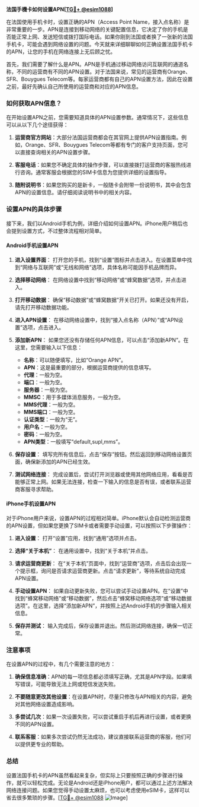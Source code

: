 **法国手機卡如何设置APN[[TG💪+ @esim1088](https://t.me/s/esim1088)]**

在法国使用手机卡时，设置正确的APN（Access Point Name，接入点名称）是非常重要的一步。APN是连接到移动网络的关键配置信息，它决定了你的手机是否能正常上网、发送短信或拨打国际电话。如果你刚到法国或者换了一张新的法国手机卡，可能会遇到网络设置的问题。今天就来详细聊聊如何正确设置法国手机卡的APN，让您的手机在网络连接上无后顾之忧。

首先，我们需要了解什么是APN。APN是手机通过移动网络访问互联网的通道名称，不同的运营商有不同的APN设置。对于法国来说，常见的运营商有Orange、SFR、Bouygues Telecom等。每家运营商都有自己的APN设置方法，因此在设置之前，最好先确认自己所使用的运营商和对应的APN信息。

### 如何获取APN信息？

在开始设置APN之前，您需要知道具体的APN设置参数。通常情况下，这些信息可以从以下几个途径获得：

1. **运营商官方网站**：大部分法国运营商都会在其官网上提供APN设置指南。例如，Orange、SFR、Bouygues Telecom等都有专门的客户支持页面，您可以直接查询相关的APN设置步骤。
   
2. **客服电话**：如果您不确定具体的操作步骤，可以直接拨打运营商的客服热线进行咨询。通常客服会根据您的SIM卡信息为您提供详细的设置指导。

3. **随附说明书**：如果您购买的是新卡，一般随卡会附带一份说明书，其中会包含APN的设置信息。请仔细阅读说明书中的相关内容。

### 设置APN的具体步骤

接下来，我们以Android手机为例，详细介绍如何设置APN。iPhone用户稍后也会提到设置方式，不过整体流程相对简单。

#### Android手机设置APN

1. **进入设置界面**：
   打开您的手机，找到“设置”图标并点击进入。在设置菜单中找到“网络与互联网”或“无线和网络”选项，具体名称可能因手机品牌而异。

2. **选择移动网络**：
   在网络设置中找到“移动网络”或“蜂窝数据”选项，并点击进入。

3. **打开移动数据**：
   确保“移动数据”或“蜂窝数据”开关已打开。如果还没有开启，请先打开移动数据功能。

4. **进入APN设置**：
   在移动网络设置中，找到“接入点名称（APN）”或“APN设置”选项，点击进入。

5. **添加新APN**：
   如果您还没有存储任何APN信息，可以点击“添加新APN”。在这里，您需要输入以下信息：
   - **名称**：可以随便填写，比如“Orange APN”。
   - **APN**：这是最重要的部分，根据运营商提供的信息填写。
   - **代理**：一般为空。
   - **端口**：一般为空。
   - **服务器**：一般为空。
   - **MMSC**：用于多媒体消息服务，一般为空。
   - **MMS代理**：一般为空。
   - **MMS端口**：一般为空。
   - **认证类型**：一般为“无”。
   - **用户名**：一般为空。
   - **密码**：一般为空。
   - **APN类型**：一般填写“default,supl,mms”。

6. **保存设置**：
   填写完所有信息后，点击“保存”按钮。然后返回到移动网络设置页面，确保新添加的APN已经生效。

7. **测试网络连接**：
   完成设置后，尝试打开浏览器或使用其他网络应用，看看是否能够正常上网。如果无法连接，检查一下输入的信息是否有误，或者联系运营商客服寻求帮助。

#### iPhone手机设置APN

对于iPhone用户来说，设置APN的过程相对简单。iPhone默认会自动检测运营商的APN设置，但如果您更换了SIM卡或者需要手动设置，可以按照以下步骤操作：

1. **进入设置**：
   打开“设置”应用，找到“通用”选项并点击。

2. **选择“关于本机”**：
   在通用设置中，找到“关于本机”并点击。

3. **请求运营商更新**：
   在“关于本机”页面中，找到“运营商”选项，点击后会出现一个提示框，询问是否请求运营商更新。点击“请求更新”，等待系统自动完成APN设置。

4. **手动设置APN**：
   如果自动更新失败，您可以尝试手动设置APN。在“设置”中找到“蜂窝移动网络”或“移动数据”，然后点击“蜂窝移动网络选项”或“移动数据选项”。在这里，选择“添加新APN”，并按照上述Android手机的步骤输入相关信息。

5. **保存并测试**：
   输入完成后，保存设置并退出。然后测试网络连接，确保一切正常。

### 注意事项

在设置APN的过程中，有几个需要注意的地方：

1. **确保信息准确**：APN的每一项信息都必须填写正确，尤其是APN字段。如果填写错误，可能导致无法上网或短信发送失败。

2. **不要随意更改其他设置**：在设置APN时，尽量只修改与APN相关的内容，避免对其他网络设置造成影响。

3. **多尝试几次**：如果一次设置失败，可以尝试重启手机后再进行设置，或者更换不同的APN设置。

4. **联系客服**：如果多次尝试仍然无法成功，建议直接联系运营商的客服，他们可以提供更专业的帮助。

### 总结

设置法国手机卡的APN虽然看起来复杂，但实际上只要按照正确的步骤进行操作，就可以轻松完成。无论是Android还是iPhone用户，都可以通过上述方法解决网络连接问题。如果您觉得手动设置太麻烦，也可以考虑使用eSIM卡，这样可以省去很多繁琐的步骤。[[TG💪+ @esim1088](https://t.me/s/esim1088) ![Image](https://i.postimg.cc/4NQfJmqS/Snipaste-2025-05-13-00-14-12.png)]